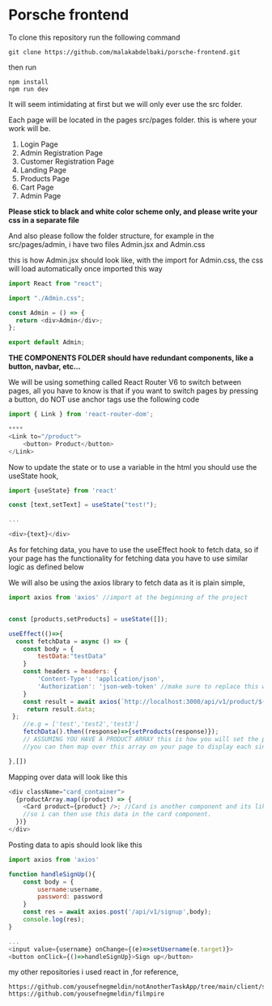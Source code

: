 # Porsche frontend

To clone this repository run the following command

```
git clone https://github.com/malakabdelbaki/porsche-frontend.git
```

then run

```
npm install
npm run dev
```

It will seem intimidating at first but we will only ever use the src folder.

Each page will be located in the pages src/pages folder. this is where your work will be.

1. Login Page
2. Admin Registration Page
3. Customer Registration Page
4. Landing Page
5. Products Page
6. Cart Page
7. Admin Page

**Please stick to black and white color scheme only, and please write your css in a separate file**

And also please follow the folder structure, for example in the src/pages/admin, i have two files
Admin.jsx and Admin.css

this is how Admin.jsx should look like, with the import for Admin.css, the css will load automatically once imported this way

```js
import React from "react";

import "./Admin.css";

const Admin = () => {
  return <div>Admin</div>;
};

export default Admin;
```

**THE COMPONENTS FOLDER should have redundant components, like a button, navbar, etc...**

We will be using something called React Router V6 to switch between pages, all you have to know is
that if you want to switch pages by pressing a button, do NOT use anchor tags use the following code

```js
import { Link } from 'react-router-dom';

****
<Link to="/product">
    <button> Product</button>
</Link>
```

Now to update the state or to use a variable in the html you should use the useState hook,

```js
import {useState} from 'react'

const [text,setText] = useState("test!");

...

<div>{text}</div>

```

As for fetching data, you have to use the useEffect hook to fetch data, so if your page has the
functionality for fetching data you have to use similar logic as defined below

We will also be using the axios library to fetch data as it is plain simple,

```js
import axios from 'axios' //import at the beginning of the project


const [products,setProducts] = useState([]);

useEffect(()=>{
  const fetchData = async () => {
    const body = {
        testData:"testData"
    }
    const headers = headers: {
        'Content-Type': 'application/json',
  		'Authorization': 'json-web-token' //make sure to replace this with the token from localstorage, we will implement it soon.
    }
    const result = await axios(`http://localhost:3000/api/v1/product/${userID}`,body,headers);
     return result.data;
 };
    //e.g = ['test','test2','test3']
    fetchData().then((response)=>{setProducts(response)});
    // ASSUMING YOU HAVE A PRODUCT ARRAY this is how you will set the product array thats using the useState hook
    //you can then map over this array on your page to display each singular element

},[])

```

Mapping over data will look like this

```js
<div className="card_container">
  {productArray.map((product) => {
    <Card product={product} />; //Card is another component and its like a function, so im passing the data into the card
    //so i can then use this data in the card component.
  })}
</div>
```

Posting data to apis should look like this

```js
import axios from 'axios'

function handleSignUp(){
    const body = {
        username:username,
        password: password
    }
    const res = await axios.post('/api/v1/signup',body);
    console.log(res);
}

...
<input value={username} onChange={(e)=>setUsername(e.target)}>
<button onClick={()=>handleSignUp}>Sign up</button>
```

my other repositories i used react in ,for reference,

```
https://github.com/yousefnegmeldin/notAnotherTaskApp/tree/main/client/src
https://github.com/yousefnegmeldin/filmpire
```
